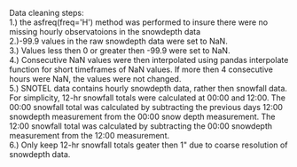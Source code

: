 Data cleaning steps:  
1.) the asfreq(freq='H') method was performed to insure there were no missing hourly observatoions in the snowdepth data  
2.)-99.9 values in the raw snowdepth data were set to NaN.  
3.) Values less then 0 or greater then -99.9 were set to NaN.  
4.) Consecutive NaN values were then interpolated using pandas interpolate function for short timeframes of NaN values.  If more then 4 consecutive hours were NaN, the values were not changed.  
5.) SNOTEL data contains hourly snowdepth data, rather then snowfall data. For simplicity, 12-hr snowfall totals were calculated at 00:00 and 12:00.  The 00:00 snowfall total was calculated by subtracting the previous days 12:00 snowdepth measurement from the 00:00 snow depth measurement.  The 12:00 snowfall total was calculated by subtracting the 00:00 snowdepth measurement from the 12:00 measurement.  
6.) Only keep 12-hr snowfall totals geater then 1" due to coarse resolution of snowdepth data.
